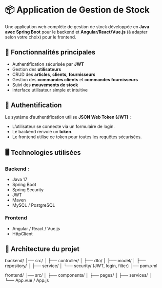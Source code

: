 # 📦 Application de Gestion de Stock

Une application web complète de gestion de stock développée en **Java avec Spring Boot** pour le backend et **Angular/React/Vue.js** (à adapter selon votre choix) pour le frontend.

## 🚀 Fonctionnalités principales

- Authentification sécurisée par **JWT**
- Gestion des **utilisateurs**
- CRUD des **articles**, **clients**, **fournisseurs**
- Gestion des **commandes clients** et **commandes fournisseurs**
- Suivi des **mouvements de stock**
- Interface utilisateur simple et intuitive

## 🔐 Authentification

Le système d’authentification utilise **JSON Web Token (JWT)** :
- L’utilisateur se connecte via un formulaire de login.
- Le backend renvoie un **token**.
- Le frontend utilise ce token pour toutes les requêtes sécurisées.

## 🖥️ Technologies utilisées

### Backend :
- Java 17
- Spring Boot
- Spring Security
- JWT
- Maven
- MySQL / PostgreSQL

### Frontend 
- Angular / React / Vue.js
- HttpClient

## 📁 Architecture du projet


backend/
│── src/
│   ├── controller/
│   ├── dto/
│   ├── model/
│   ├── repository/
│   ├── service/
│   └── security/ (JWT, login, filter)
│── pom.xml

frontend/
│── src/
│   ├── components/
│   ├── pages/
│   ├── services/
│   └── App.vue / App.js
